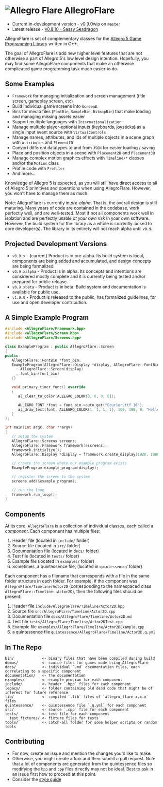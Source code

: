 ![Allegro Flare](bin/data/bitmaps/allegro_flare_logo-04.png?raw=true) AllegroFlare
=============

* Current in-development version - v0.9.0wip on `master`
* Latest release - [v0.8.10 - Sassy
Seadragon](https://github.com/allegroflare/allegro_flare/releases/tag/v0.8.10)


AllegroFlare is set of complementary classes for the [Allegro 5 Game Programming Library](http://liballeg.org) written in C++.

The goal of AllegroFlare is add new higher level features that are not otherwise a part of Allegro 5's low level design intention.  Hopefully, you may find some AllegroFlare components that make an otherwise complicated game programming task much easier to do.

## Some Examples

- `Framework` for managing initialization and screen management (title screen, gameplay screen, etc)
- Build individual game screens into `Screen`s.
- Bins for media files (`FontBin`, `SampleBin`, `BitmapBin`) that make loading and managing missing assets easier
- Support multiple languages with `Internationalization`
- Manage multiple player-optional inputs (keyboards, joysticks) as a single input event source with `VirtualControls`
- Manage names, attributes, and ids of multiple objects in a scene graph with `Attributes` and `ElementID`
- Convert different datatypes to and from `JSON` for easier loading / saving
- Place and position objects in a scene with `Placement2D` and `Placement3D`
- Manage complex motion graphics effects with `Timeline/*` classes and/or the `Motion` class
- Profile code with `Profiler`
- And more...

Knowledge of Allegro 5 is expected, as you will still have direct access to all of Allegro 5 primitives and operations when using AllegroFlare.  However, you won't have to manage them as much.

Note: AllegroFlare is currently in *pre-alpha*.  That is, the overall design is still maturing.  Many years of code are contained in the codebase, work perfectly well, and are well-tested.  Most if not all components work well in isolation and are perfectly usable *at your own risk* in your own software.  However, the build system for the library as a whole is currently locked to core developer(s). The library in its entirety will not reach alpha until `v0.9`.

## Projected Development Versions

- `v0.8.x` - (current) Product is in pre-alpha. Its build system is local, components are being added and accumulated, and design concepts are being formalized.
- `v0.9.xalpha` - Product is in alpha. Its concepts and intentions are considered mostly complete and it is currently being tested and/or prepared for public release.
- `v0.9.xbeta` - Product is in beta. Build system and documentation is available for public use.
- `v1.0.0` - Product is released to the public, has formalized guidelines, for use and open developer contribution.


## A Simple Example Program

```cpp
#include <AllegroFlare/Framework.hpp>
#include <AllegroFlare/Screen.hpp>
#include <AllegroFlare/Screens.hpp>

class ExampleProgram : public AllegroFlare::Screen
{
public:
   AllegroFlare::FontBin *font_bin;
   ExampleProgram(AllegroFlare::Display *display, AllegroFlare::FontBin *font_bin)
     : AllegroFlare::Screen(display)
     , font_bin(font_bin)
   {}

   void primary_timer_func() override
   {
      al_clear_to_color(ALLEGRO_COLOR{0, 0, 0, 0});

      ALLEGRO_FONT *font = font_bin->auto_get("Courier.ttf 16");
      al_draw_text(font, ALLEGRO_COLOR{1, 1, 1, 1}, 100, 100, 0, "Hello AllegroFlare!");
   }
};

int main(int argc, char **argv)
{
   // setup the system
   AllegroFlare::Screens screens;
   AllegroFlare::Framework framework(&screens);
   framework.initialize();
   AllegroFlare::Display *display = framework.create_display(1920, 1080);

   // create the screen where our example program exists
   ExampleProgram example_program(display);

   // register the screen to the system
   screens.add(&example_program);

   // run the loop
   framework.run_loop();
}
```

## Components

At its core, `AllegroFlare` is a collection of individual classes, each called a _component_.  Each component has multiple files:

1. Header file (located in `include/` folder)
2. Source file (located in `src/` folder)
3. Documentation file (located in `docs/` folder)
4. Test file (located in `tests/` folder)
4. Example file (located in `examples/` folder)
5. Sometimes, a quintessence file, (located in `quintessence/` folder)


Each component has a filename that corresponds with a file in the same folder structure in each folder.  For example, if the component was `AllegroFlare/Timeline/Actor2D` (corresponding to the namespaced class `AllegroFlare::Timeline::Actor2D`), then the following files should be present:

1. Header file `include/AllegroFlare/Timeline/Actor2D.hpp`
2. Source file `src/AllegroFlare/Timeline/Actor2D.cpp`
3. Documentation file  `docs/AllegroFlare/Timeline/Actor2D.md`
4. Test file `tests/AllegroFlare/Timeline/Actor2DTest.cpp`
4. Example file `examples/AllegroFlare/Timeline/Actor2DExample.cpp`
5. a quintessence file `quintessence/AllegroFlare/Timeline/Actor2D.q.yml`

## In The Repo

```
bin/             <- binary files that have been compiled during build
demos/           <- source files for games made using AllegroFlare
docs/            <- individual `.md` documentation files, each correlating to a specific component
documentation/   <- The documentation
examples/        <- example program for each component
include/         <- header `.hpp` files for each component
legacy/          <- folder containing old dead code that might be of interest for future reference
lib/             <- compiled `.lib` files of `allegro_flare-x.x.x` files
quintessence/    <- quintessence file `.q.yml` for each component
src/             <- source `.cpp` file for each component
tests/           <- test file for each component
  test_fixtures/ <- fixture files for tests
tools/           <- catch-all folder for some helper scripts or random tools
```

## Contributing

- For now, create an issue and mention the changes you'd like to make.
- Otherwise, you might create a fork and then submit a pull request.  Note that a lot of components are generated from the quintessence files so modifying the `hpp` and `cpp` files directly may not be ideal.  Best to ask in an issue first how to proceed at this point.
- Consider the [style guide](https://github.com/allegroflare/allegro_flare/blob/master/documentation/style_guide.md)



